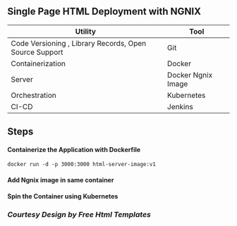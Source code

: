 ## Single Page HTML Deployment with NGNIX



| Utility | Tool |
| ------------- | ------------- |
| Code Versioning , Library Records, Open Source Support | Git | 
| Containerization | Docker |[x] |
| Server| Docker Ngnix Image |
| Orchestration | Kubernetes |
| CI-CD|Jenkins |

## Steps 
 #### Containerize the Application with Dockerfile 
    docker run -d -p 3000:3000 html-server-image:v1
 #### Add Ngnix image in same container
 #### Spin the Container using Kubernetes

### ***Courtesy Design by Free Html Templates***